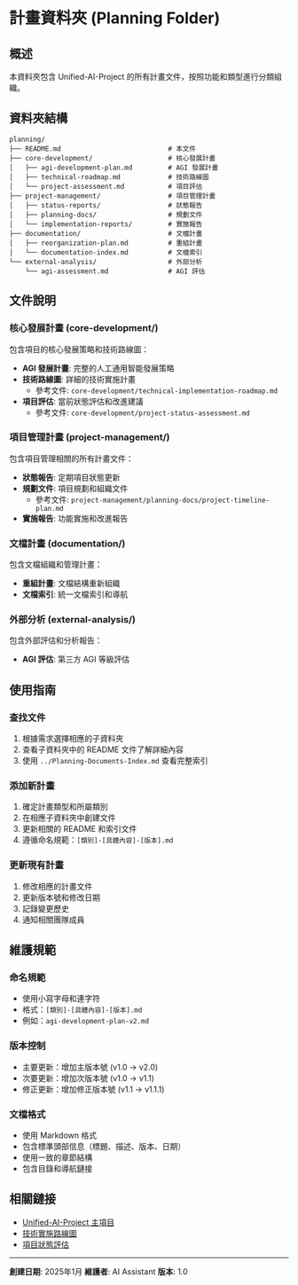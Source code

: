 # 計畫資料夾 (Planning Folder)

## 概述

本資料夾包含 Unified-AI-Project 的所有計畫文件，按照功能和類型進行分類組織。

## 資料夾結構

```
planning/
├── README.md                           # 本文件
├── core-development/                   # 核心發展計畫
│   ├── agi-development-plan.md         # AGI 發展計畫
│   ├── technical-roadmap.md            # 技術路線圖
│   └── project-assessment.md           # 項目評估
├── project-management/                 # 項目管理計畫
│   ├── status-reports/                 # 狀態報告
│   ├── planning-docs/                  # 規劃文件
│   └── implementation-reports/         # 實施報告
├── documentation/                      # 文檔計畫
│   ├── reorganization-plan.md          # 重組計畫
│   └── documentation-index.md          # 文檔索引
└── external-analysis/                  # 外部分析
    └── agi-assessment.md               # AGI 評估
```

## 文件說明

### 核心發展計畫 (core-development/)
包含項目的核心發展策略和技術路線圖：
- **AGI 發展計畫**: 完整的人工通用智能發展策略
- **技術路線圖**: 詳細的技術實施計畫
    - 參考文件: `core-development/technical-implementation-roadmap.md`
- **項目評估**: 當前狀態評估和改進建議
    - 參考文件: `core-development/project-status-assessment.md`

### 項目管理計畫 (project-management/)
包含項目管理相關的所有計畫文件：
- **狀態報告**: 定期項目狀態更新
- **規劃文件**: 項目規劃和組織文件
    - 參考文件: `project-management/planning-docs/project-timeline-plan.md`
- **實施報告**: 功能實施和改進報告

### 文檔計畫 (documentation/)
包含文檔組織和管理計畫：
- **重組計畫**: 文檔結構重新組織
- **文檔索引**: 統一文檔索引和導航

### 外部分析 (external-analysis/)
包含外部評估和分析報告：
- **AGI 評估**: 第三方 AGI 等級評估

## 使用指南

### 查找文件
1. 根據需求選擇相應的子資料夾
2. 查看子資料夾中的 README 文件了解詳細內容
3. 使用 `../Planning-Documents-Index.md` 查看完整索引

### 添加新計畫
1. 確定計畫類型和所屬類別
2. 在相應子資料夾中創建文件
3. 更新相關的 README 和索引文件
4. 遵循命名規範：`[類別]-[具體內容]-[版本].md`

### 更新現有計畫
1. 修改相應的計畫文件
2. 更新版本號和修改日期
3. 記錄變更歷史
4. 通知相關團隊成員

## 維護規範

### 命名規範
- 使用小寫字母和連字符
- 格式：`[類別]-[具體內容]-[版本].md`
- 例如：`agi-development-plan-v2.md`

### 版本控制
- 主要更新：增加主版本號 (v1.0 → v2.0)
- 次要更新：增加次版本號 (v1.0 → v1.1)
- 修正更新：增加修正版本號 (v1.1 → v1.1.1)

### 文檔格式
- 使用 Markdown 格式
- 包含標準頭部信息（標題、描述、版本、日期）
- 使用一致的章節結構
- 包含目錄和導航鏈接

## 相關鏈接


- [Unified-AI-Project 主項目](../Unified-AI-Project/)
- [技術實施路線圖](./core-development/technical-implementation-roadmap.md)
- [項目狀態評估](./core-development/project-status-assessment.md)

---

**創建日期**: 2025年1月
**維護者**: AI Assistant
**版本**: 1.0